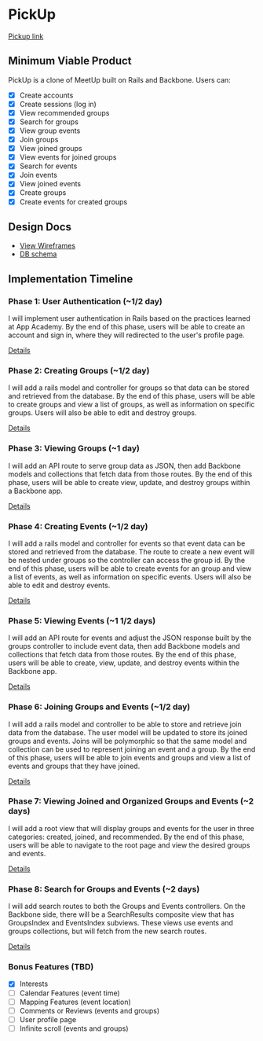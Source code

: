 # PickUp

[Pickup link][pickup]

[pickup]: http://www.pickup-app.us

## Minimum Viable Product
PickUp is a clone of MeetUp built on Rails and Backbone. Users can:

<!-- This is a Markdown checklist. Use it to keep track of your progress! -->

- [X] Create accounts
- [X] Create sessions (log in)
- [X] View recommended groups
- [X] Search for groups
- [X] View group events
- [X] Join groups
- [X] View joined groups
- [X] View events for joined groups
- [X] Search for events
- [X] Join events
- [X] View joined events
- [X] Create groups
- [X] Create events for created groups

## Design Docs
* [View Wireframes][views]
* [DB schema][schema]

[views]: ./docs/views.md
[schema]: ./docs/schema.md

## Implementation Timeline

### Phase 1: User Authentication (~1/2 day)
I will implement user authentication in Rails based on the practices learned at
App Academy. By the end of this phase, users will be able to create an account
and sign in, where they will redirected to the user's profile page.

[Details][phase-one]

### Phase 2: Creating Groups (~1/2 day)
I will add a rails model and controller for groups so that data can be
stored and retrieved from the database. By the end of this phase, users will be
able to create groups and view a list of groups, as well as information on
specific groups. Users will also be able to edit and destroy groups.

[Details][phase-two]

### Phase 3: Viewing Groups (~1 day)
I will add an API route to serve group data as JSON, then add Backbone models
and collections that fetch data from those routes. By the end of this phase,
users will be able to create view, update, and destroy groups within a Backbone
app.

[Details][phase-three]

### Phase 4: Creating Events (~1/2 day)
I will add a rails model and controller for events so that event data can be
stored and retrieved from the database. The route to create a new event will be
nested under groups so the controller can access the group id. By the end of
this phase, users will be able to create events for an group and view a list of
events, as well as information on specific events. Users will also be able to
edit and destroy events.

[Details][phase-four]

### Phase 5: Viewing Events (~1 1/2 days)
I will add an API route for events and adjust the JSON response built by the
groups controller to include event data, then add Backbone models and
collections that fetch data from those routes. By the end of this phase,
users will be able to create, view, update, and destroy events within the
Backbone app.

[Details][phase-five]

### Phase 6: Joining Groups and Events (~1/2 day)
I will add a rails model and controller to be able to store and retrieve join
data from the database. The user model will be updated to store its joined
groups and events. Joins will be polymorphic so that the same model and
collection can be used to represent joining an event and a group. By the end of
this phase, users will be able to join events and groups and view a list of
events and groups that they have joined.

[Details][phase-six]

### Phase 7: Viewing Joined and Organized Groups and Events (~2 days)
I will add a root view that will display groups and events for the user in three
categories: created, joined, and recommended. By the end of this phase, users
will be able to navigate to the root page and view the desired groups and
events.

[Details][phase-seven]

### Phase 8: Search for Groups and Events (~2 days)
I will add search routes to both the Groups and Events controllers. On the
Backbone side, there will be a SearchResults composite view that has GroupsIndex
and EventsIndex subviews. These views use events and groups collections, but
will fetch from the new search routes.

[Details][phase-eight]

### Bonus Features (TBD)
- [X] Interests
- [ ] Calendar Features (event time)
- [ ] Mapping Features (event location)
- [ ] Comments or Reviews (events and groups)
- [ ] User profile page
- [ ] Infinite scroll (events and groups)

[phase-one]: ./docs/phases/phase1.md
[phase-two]: ./docs/phases/phase2.md
[phase-three]: ./docs/phases/phase3.md
[phase-four]: ./docs/phases/phase4.md
[phase-five]: ./docs/phases/phase5.md
[phase-six]: ./docs/phases/phase6.md
[phase-seven]: ./docs/phases/phase7.md
[phase-eight]: ./docs/phases/phase8.md
